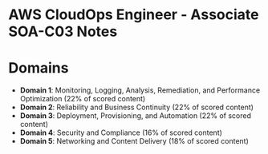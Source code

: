 # AWS CloudOps Engineer - Associate SOA-C03 Notes
# Domains
- **Domain 1**: Monitoring, Logging, Analysis, Remediation, and Performance Optimization (22% of scored content)
- **Domain 2**: Reliability and Business Continuity (22% of scored content)
- **Domain 3**: Deployment, Provisioning, and Automation (22% of scored content)
- **Domain 4**: Security and Compliance (16% of scored content) 
- **Domain 5**: Networking and Content Delivery (18% of scored content)